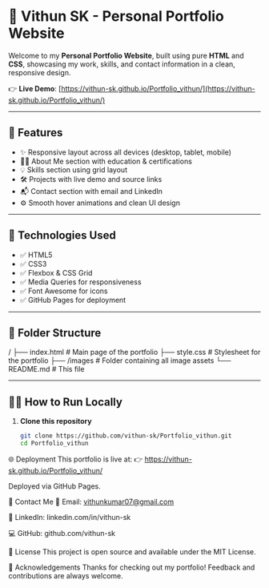 # 🚀 Vithun SK - Personal Portfolio Website

Welcome to my **Personal Portfolio Website**, built using pure **HTML** and **CSS**, showcasing my work, skills, and contact information in a clean, responsive design.

👉 **Live Demo**: [https://vithun-sk.github.io/Portfolio_vithun/](https://vithun-sk.github.io/Portfolio_vithun/)

---

## 📌 Features

- ✨ Responsive layout across all devices (desktop, tablet, mobile)
- 🧑‍💼 About Me section with education & certifications
- 💡 Skills section using grid layout
- 🛠️ Projects with live demo and source links
- 📬 Contact section with email and LinkedIn
- ⚙️ Smooth hover animations and clean UI design

---

## 🧱 Technologies Used

- ✅ HTML5  
- ✅ CSS3  
- ✅ Flexbox & CSS Grid  
- ✅ Media Queries for responsiveness  
- ✅ Font Awesome for icons  
- ✅ GitHub Pages for deployment

---

## 📁 Folder Structure

/
├── index.html # Main page of the portfolio
├── style.css # Stylesheet for the portfolio
├── /images # Folder containing all image assets
└── README.md # This file


---

## 🧑‍💻 How to Run Locally

1. **Clone this repository**
   ```bash
   git clone https://github.com/vithun-sk/Portfolio_vithun.git
   cd Portfolio_vithun

🌐 Deployment
This portfolio is live at:
👉 https://vithun-sk.github.io/Portfolio_vithun/

Deployed via GitHub Pages.

📩 Contact Me
📧 Email: vithunkumar07@gmail.com

💼 LinkedIn: linkedin.com/in/vithun-sk

💻 GitHub: github.com/vithun-sk

📃 License
This project is open source and available under the MIT License.

📝 Acknowledgements
Thanks for checking out my portfolio! Feedback and contributions are always welcome.
